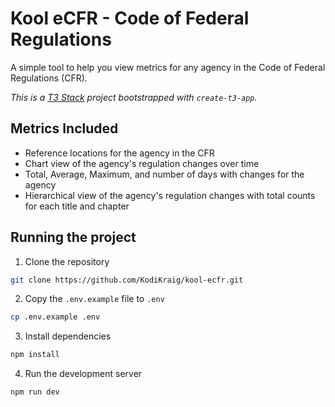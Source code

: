 # Kool eCFR - Code of Federal Regulations

A simple tool to help you view metrics for any agency in the Code of Federal Regulations (CFR).

_This is a [T3 Stack](https://create.t3.gg/) project bootstrapped with `create-t3-app`._

## Metrics Included

- Reference locations for the agency in the CFR
- Chart view of the agency's regulation changes over time
- Total, Average, Maximum, and number of days with changes for the agency
- Hierarchical view of the agency's regulation changes with total counts for each title and chapter

## Running the project

1. Clone the repository

```bash
git clone https://github.com/KodiKraig/kool-ecfr.git
```

2. Copy the `.env.example` file to `.env`

```bash
cp .env.example .env
```

3. Install dependencies

```bash
npm install
```

4. Run the development server

```bash
npm run dev
```